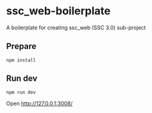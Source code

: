 # ssc_web-boilerplate

A boilerplate for creating ssc_web (SSC 3.0) sub-project 

## Prepare

```
npm install
```

## Run dev

```
npm run dev
```

Open http://127.0.0.1:3008/
